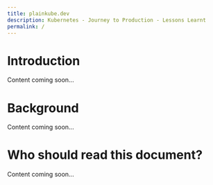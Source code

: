```yaml
---
title: plainkube.dev
description: Kubernetes - Journey to Production - Lessons Learnt
permalink: /
---
```


# Introduction

Content coming soon...

# Background

Content coming soon...

# Who should read this document?

Content coming soon...